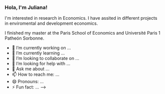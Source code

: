 ### Hola, I'm Juliana! 

I'm interested in research in Economics. I have assited in different projects in enviromental and development economics.

I finished my master at the Paris School of Economics and Université Paris 1 Patheón Sorbonne. 

- 🔭 I’m currently working on ...
- 🌱 I’m currently learning ...
- 👯 I’m looking to collaborate on ...
- 🤔 I’m looking for help with ...
- 💬 Ask me about ...
- 📫 How to reach me: ...
- 😄 Pronouns: ...
- ⚡ Fun fact: ...
-->

